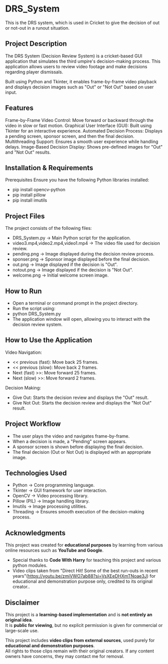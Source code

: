 # DRS_System
This is the DRS system, which is used in Cricket to give the decision of out or not-out in a runout situation.

## Project Description
The DRS System (Decision Review System) is a cricket-based GUI application that simulates the third umpire's decision-making process. This application allows users to review video footage and make decisions regarding player dismissals.

Built using Python and Tkinter, it enables frame-by-frame video playback and displays decision images such as "Out" or "Not Out" based on user input.

## Features
Frame-by-Frame Video Control: Move forward or backward through the video in slow or fast motion.
Graphical User Interface (GUI): Built using Tkinter for an interactive experience.
Automated Decision Process: Displays a pending screen, sponsor screen, and then the final decision.
Multithreading Support: Ensures a smooth user experience while handling delays.
Image-Based Decision Display: Shows pre-defined images for "Out" and "Not Out" results.

## Installation & Requirements
Prerequisites
Ensure you have the following Python libraries installed:
- pip install opencv-python
- pip install pillow
- pip install imutils


## Project Files
The project consists of the following files:

- DRS_System.py → Main Python script for the application.
- video3.mp4,video2.mp4,video1.mp4 → The video file used for decision review.
- pending.png → Image displayed during the decision review process.
- sponser.png → Sponsor image displayed before the final decision.
- out.png → Image displayed if the decision is "Out".
- notout.png → Image displayed if the decision is "Not Out".
- welcome.png → Initial welcome screen image.

## How to Run
- Open a terminal or command prompt in the project directory.
- Run the script using:
- python DRS_System.py
- The application window will open, allowing you to interact with the decision review system.

## How to Use the Application
Video Navigation:
- << previous (fast): Move back 25 frames.
- << previous (slow): Move back 2 frames.
- Next (fast) >>: Move forward 25 frames.
- Next (slow) >>: Move forward 2 frames.

Decision Making:
- Give Out: Starts the decision review and displays the "Out" result.
- Give Not Out: Starts the decision review and displays the "Not Out" result.

## Project Workflow
- The user plays the video and navigates frame-by-frame.
- When a decision is made, a "Pending" screen appears.
- A sponsor screen is shown before displaying the final decision.
- The final decision (Out or Not Out) is displayed with an appropriate image.

## Technologies Used
- Python → Core programming language.
- Tkinter → GUI framework for user interaction.
- OpenCV → Video processing library.
- Pillow (PIL) → Image handling library.
- Imutils → Image processing utilities.
- Threading → Ensures smooth execution of the decision-making process.


## Acknowledgments
This project was created for **educational purposes** by learning from various online resources such as **YouTube and Google**.  
- Special thanks to **Code With Harry** for teaching this project and various python modules.
- Video clips taken from "Direct Hit! Some of the best run-outs in recent years"(https://youtu.be/zmiVWO7ab88?si=VsXEeDHXmTNoae3J) for educational and demonstration purpose only, credited to its original creator..

## Disclaimer 
This project is a **learning-based implementation** and is **not entirely an original idea**.  
It is **public for viewing**, but no explicit permission is given for commercial or large-scale use.  

This project includes **video clips from external sources**, used purely for **educational and demonstration purposes**.  
All rights to those clips remain with their original creators. If any content owners have concerns, they may contact me for removal.  



